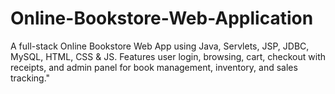 # Online-Bookstore-Web-Application
A full-stack Online Bookstore Web App using Java, Servlets, JSP, JDBC, MySQL, HTML, CSS &amp; JS. Features user login, browsing, cart, checkout with receipts, and admin panel for book management, inventory, and sales tracking."
